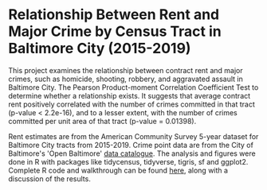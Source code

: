 # Relationship Between Rent and Major Crime by Census Tract in Baltimore City (2015-2019)

This project examines the relationship between contract rent and major crimes, such as homicide, shooting, robbery, and aggravated assault in Baltimore City. The Pearson Product-moment Correlation Coefficient Test to determine whether a relationship exists. It suggests that average contract rent positively correlated with the number of crimes committed in that tract (p-value < 2.2e-16), and to a lesser extent, with the number of crimes committed per unit area of that tract (p-value = 0.01398). 

Rent estimates are from the American Community Survey 5-year dataset for Baltimore City tracts from 2015-2019. Crime point data are from the City of Baltimore's 'Open Baltimore' [data catalogue](https://data.baltimorecity.gov/datasets/baltimore::part1-crime-data/about). The analysis and figures were done in R with packages like tidycensus, tidyverse, tigris, sf and ggplot2. Complete R code and walkthrough can be found [here](BaltRentCrime.md), along with a discussion of the results.
